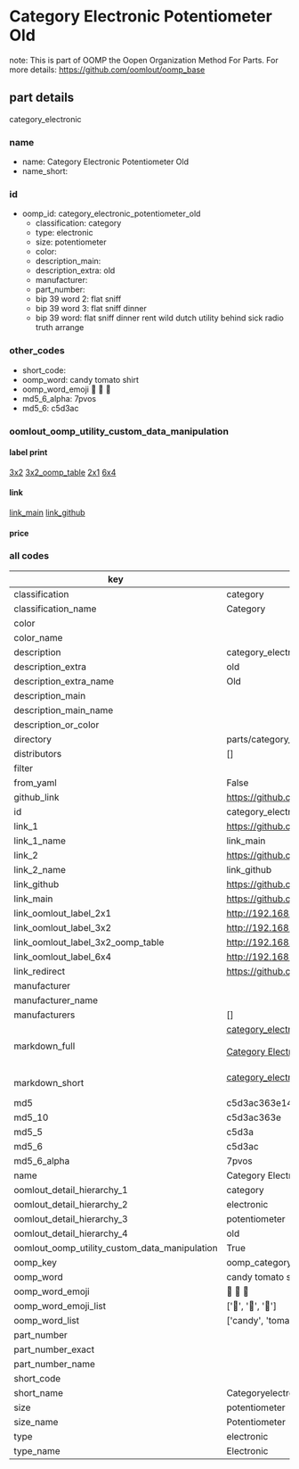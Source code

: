 # Category Electronic Potentiometer Old  

note: This is part of OOMP the Oopen Organization Method For Parts. For more details: https://github.com/oomlout/oomp_base

##  part details
  



category_electronic



### name
* name: Category Electronic Potentiometer Old
* name_short: 
### id
* oomp_id: category_electronic_potentiometer_old
  * classification: category
  * type: electronic
  * size: potentiometer
  * color: 
  * description_main: 
  * description_extra: old
  * manufacturer: 
  * part_number: 
  * bip 39 word 2: flat sniff
  * bip 39 word 3: flat sniff dinner
  * bip 39 word: flat sniff dinner rent wild dutch utility behind sick radio truth arrange

### other_codes
* short_code: 
* oomp_word: candy tomato shirt
* oomp_word_emoji :candy: :tomato: :shirt:
* md5_6_alpha: 7pvos
* md5_6: c5d3ac






### oomlout_oomp_utility_custom_data_manipulation
#### label print
[3x2](http://192.168.1.245:1112/?label=oomp%207pvos)
[3x2_oomp_table](http://192.168.1.108:1112/?label=oomp%207pvos)
[2x1](http://192.168.1.242:1112/?label=oomp%207pvos)
[6x4](http://192.168.1.55:1112/?label=oomp%207pvos)    

#### link

[link_main](https://github.com/oomlout/oomlout_oomp_version_1_messy/tree/main/parts/category_electronic_potentiometer_old) [link_github](https://github.com/oomlout/oomlout_oomp_version_1_messy/tree/main/parts/category_electronic_potentiometer_old)                             

#### price







### all codes 
| key | value |  
| --- | --- |  
| classification | category |  
| classification_name | Category |  
| color |  |  
| color_name |  |  
| description | category_electronic |  
| description_extra | old |  
| description_extra_name | Old |  
| description_main |  |  
| description_main_name |  |  
| description_or_color |   |  
| directory | parts/category_electronic_potentiometer_old |  
| distributors | [] |  
| filter |  |  
| from_yaml | False |  
| github_link | https://github.com/oomlout/oomlout_oomp_part_src/tree/main/parts/category_electronic_potentiometer_old |  
| id | category_electronic_potentiometer_old |  
| link_1 | https://github.com/oomlout/oomlout_oomp_version_1_messy/tree/main/parts/category_electronic_potentiometer_old |  
| link_1_name | link_main |  
| link_2 | https://github.com/oomlout/oomlout_oomp_version_1_messy/tree/main/parts/category_electronic_potentiometer_old |  
| link_2_name | link_github |  
| link_github | https://github.com/oomlout/oomlout_oomp_version_1_messy/tree/main/parts/category_electronic_potentiometer_old |  
| link_main | https://github.com/oomlout/oomlout_oomp_version_1_messy/tree/main/parts/category_electronic_potentiometer_old |  
| link_oomlout_label_2x1 | http://192.168.1.242:1112/?label=oomp%207pvos |  
| link_oomlout_label_3x2 | http://192.168.1.245:1112/?label=oomp%207pvos |  
| link_oomlout_label_3x2_oomp_table | http://192.168.1.108:1112/?label=oomp%207pvos |  
| link_oomlout_label_6x4 | http://192.168.1.55:1112/?label=oomp%207pvos |  
| link_redirect | https://github.com/oomlout/oomlout_oomp_version_1_messy/tree/main/parts/category_electronic_potentiometer_old |  
| manufacturer |  |  
| manufacturer_name |  |  
| manufacturers | [] |  
| markdown_full | [category_electronic_potentiometer_old](none)<br>[](none)<br>[Category Electronic Potentiometer Old](none)<br><br> |  
| markdown_short | [category_electronic_potentiometer_old](none)<br><br> |  
| md5 | c5d3ac363e149e0911fd8b647cb35ac4 |  
| md5_10 | c5d3ac363e |  
| md5_5 | c5d3a |  
| md5_6 | c5d3ac |  
| md5_6_alpha | 7pvos |  
| name | Category Electronic Potentiometer Old |  
| oomlout_detail_hierarchy_1 | category |  
| oomlout_detail_hierarchy_2 | electronic |  
| oomlout_detail_hierarchy_3 | potentiometer |  
| oomlout_detail_hierarchy_4 | old |  
| oomlout_oomp_utility_custom_data_manipulation | True |  
| oomp_key | oomp_category_electronic_potentiometer_old |  
| oomp_word | candy tomato shirt |  
| oomp_word_emoji | :candy: :tomato: :shirt: |  
| oomp_word_emoji_list | [':candy:', ':tomato:', ':shirt:'] |  
| oomp_word_list | ['candy', 'tomato', 'shirt'] |  
| part_number |  |  
| part_number_exact |  |  
| part_number_name |  |  
| short_code |  |  
| short_name | Categoryelectronic |  
| size | potentiometer |  
| size_name | Potentiometer |  
| type | electronic |  
| type_name | Electronic |  
